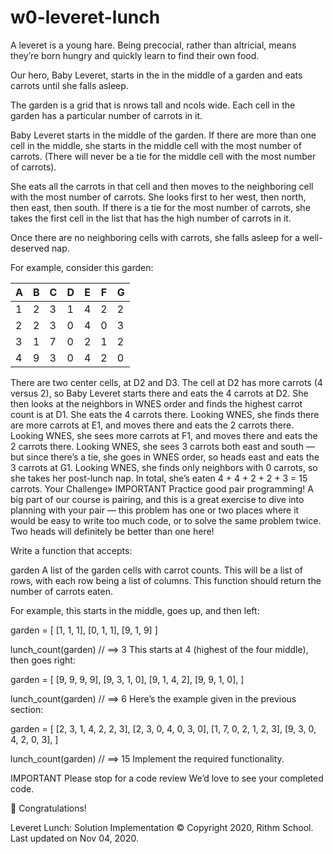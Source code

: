 # w0-leveret-lunch
A leveret is a young hare. Being precocial, rather than altricial, means they’re born hungry and quickly learn to find their own food.

Our hero, Baby Leveret, starts in the in the middle of a garden and eats carrots until she falls asleep.

The garden is a grid that is nrows tall and ncols wide. Each cell in the garden has a particular number of carrots in it.

Baby Leveret starts in the middle of the garden. If there are more than one cell in the middle, she starts in the middle cell with the most number of carrots. (There will never be a tie for the middle cell with the most number of carrots).

She eats all the carrots in that cell and then moves to the neighboring cell with the most number of carrots. She looks first to her west, then north, then east, then south. If there is a tie for the most number of carrots, she takes the first cell in the list that has the high number of carrots in it.

Once there are no neighboring cells with carrots, she falls asleep for a well-deserved nap.

For example, consider this garden:

 | A| B| C| D| E| F| G |
 | --- | --- | --- | --- | --- | --- | --- |
 | 1| 2 | 3 | 1 | 4 | 2 | 2 | 3 | 
 | 2 | 2 | 3 | 0 | 4 | 0 | 3 | 0 | 
 | 3 | 1 | 7 | 0 | 2 | 1 | 2 | 3 | 
 | 4 | 9 | 3 | 0 | 4 | 2 | 0 | 3 | 


There are two center cells, at D2 and D3. The cell at D2 has more carrots (4 versus 2), so Baby Leveret starts there and eats the 4 carrots at D2.
She then looks at the neighbors in WNES order and finds the highest carrot count is at D1. She eats the 4 carrots there.
Looking WNES, she finds there are more carrots at E1, and moves there and eats the 2 carrots there.
Looking WNES, she sees more carrots at F1, and moves there and eats the 2 carrots there.
Looking WNES, she sees 3 carrots both east and south — but since there’s a tie, she goes in WNES order, so heads east and eats the 3 carrots at G1.
Looking WNES, she finds only neighbors with 0 carrots, so she takes her post-lunch nap.
In total, she’s eaten 4 + 4 + 2 + 2 + 3 = 15 carrots.
Your Challenge»
IMPORTANT Practice good pair programming!
A big part of our course is pairing, and this is a great exercise to dive into planning with your pair — this problem has one or two places where it would be easy to write too much code, or to solve the same problem twice. Two heads will definitely be better than one here!

Write a function that accepts:

garden
A list of the garden cells with carrot counts. This will be a list of rows, with each row being a list of columns.
This function should return the number of carrots eaten.

For example, this starts in the middle, goes up, and then left:

garden = [
    [1, 1, 1],
    [0, 1, 1],
    [9, 1, 9]
]

lunch_count(garden) //  ==> 3
This starts at 4 (highest of the four middle), then goes right:

garden = [
    [9, 9, 9, 9],
    [9, 3, 1, 0],
    [9, 1, 4, 2],
    [9, 9, 1, 0],
]

lunch_count(garden) //  ==> 6
Here’s the example given in the previous section:

garden = [
    [2, 3, 1, 4, 2, 2, 3],
    [2, 3, 0, 4, 0, 3, 0],
    [1, 7, 0, 2, 1, 2, 3],
    [9, 3, 0, 4, 2, 0, 3],
]

lunch_count(garden) //  ==> 15
Implement the required functionality.

IMPORTANT Please stop for a code review
We’d love to see your completed code.

🐰 Congratulations!

Leveret Lunch: Solution
Implementation
© Copyright 2020, Rithm School. Last updated on Nov 04, 2020.
